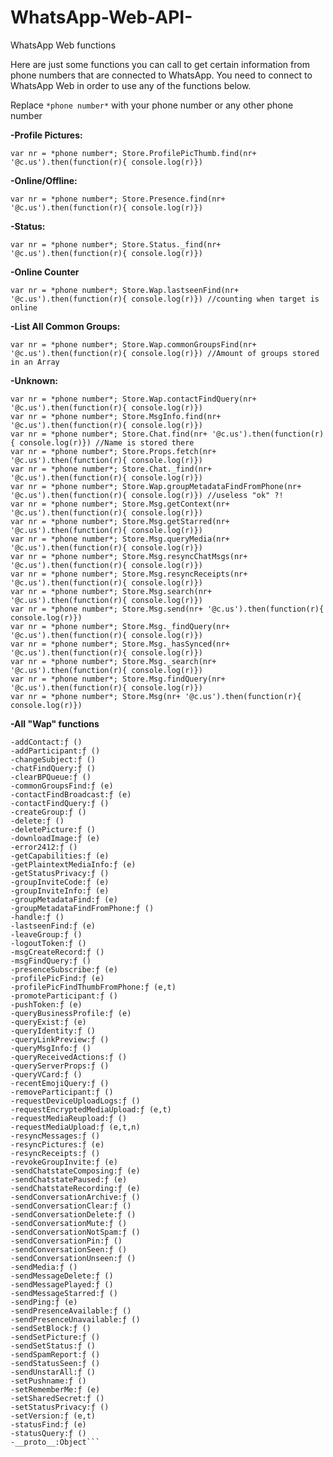 # WhatsApp-Web-API-
WhatsApp Web functions

Here are just some functions you can call to get certain information from phone numbers that are connected to WhatsApp.
You need to connect to WhatsApp Web in order to use any of the functions below.

Replace ```*phone number*``` with your phone number or any other phone number



**-Profile Pictures:**

```var nr = *phone number*; Store.ProfilePicThumb.find(nr+ '@c.us').then(function(r){ console.log(r)})```

**-Online/Offline:**

```var nr = *phone number*; Store.Presence.find(nr+ '@c.us').then(function(r){ console.log(r)}) ```

**-Status:**

```var nr = *phone number*; Store.Status._find(nr+ '@c.us').then(function(r){ console.log(r)}) ```

**-Online Counter**

```var nr = *phone number*; Store.Wap.lastseenFind(nr+ '@c.us').then(function(r){ console.log(r)}) //counting when target is online```

**-List All Common Groups:**

```var nr = *phone number*; Store.Wap.commonGroupsFind(nr+ '@c.us').then(function(r){ console.log(r)}) //Amount of groups stored in an Array```


**-Unknown:**

```
var nr = *phone number*; Store.Wap.contactFindQuery(nr+ '@c.us').then(function(r){ console.log(r)})
var nr = *phone number*; Store.MsgInfo.find(nr+ '@c.us').then(function(r){ console.log(r)})
var nr = *phone number*; Store.Chat.find(nr+ '@c.us').then(function(r){ console.log(r)}) //Name is stored there
var nr = *phone number*; Store.Props.fetch(nr+ '@c.us').then(function(r){ console.log(r)})
var nr = *phone number*; Store.Chat._find(nr+ '@c.us').then(function(r){ console.log(r)})
var nr = *phone number*; Store.Wap.groupMetadataFindFromPhone(nr+ '@c.us').then(function(r){ console.log(r)}) //useless "ok" ?!
var nr = *phone number*; Store.Msg.getContext(nr+ '@c.us').then(function(r){ console.log(r)})
var nr = *phone number*; Store.Msg.getStarred(nr+ '@c.us').then(function(r){ console.log(r)})
var nr = *phone number*; Store.Msg.queryMedia(nr+ '@c.us').then(function(r){ console.log(r)})
var nr = *phone number*; Store.Msg.resyncChatMsgs(nr+ '@c.us').then(function(r){ console.log(r)})
var nr = *phone number*; Store.Msg.resyncReceipts(nr+ '@c.us').then(function(r){ console.log(r)})
var nr = *phone number*; Store.Msg.search(nr+ '@c.us').then(function(r){ console.log(r)})
var nr = *phone number*; Store.Msg.send(nr+ '@c.us').then(function(r){ console.log(r)})
var nr = *phone number*; Store.Msg._findQuery(nr+ '@c.us').then(function(r){ console.log(r)})
var nr = *phone number*; Store.Msg._hasSynced(nr+ '@c.us').then(function(r){ console.log(r)})
var nr = *phone number*; Store.Msg._search(nr+ '@c.us').then(function(r){ console.log(r)})
var nr = *phone number*; Store.Msg.findQuery(nr+ '@c.us').then(function(r){ console.log(r)})
var nr = *phone number*; Store.Msg(nr+ '@c.us').then(function(r){ console.log(r)})
```

**-All "Wap" functions**
```-acceptGroupInvite:ƒ (e)
-addContact:ƒ ()
-addParticipant:ƒ ()
-changeSubject:ƒ ()
-chatFindQuery:ƒ ()
-clearBPQueue:ƒ ()
-commonGroupsFind:ƒ (e)
-contactFindBroadcast:ƒ (e)
-contactFindQuery:ƒ ()
-createGroup:ƒ ()
-delete:ƒ ()
-deletePicture:ƒ ()
-downloadImage:ƒ (e)
-error2412:ƒ ()
-getCapabilities:ƒ (e)
-getPlaintextMediaInfo:ƒ (e)
-getStatusPrivacy:ƒ ()
-groupInviteCode:ƒ (e)
-groupInviteInfo:ƒ (e)
-groupMetadataFind:ƒ (e)
-groupMetadataFindFromPhone:ƒ ()
-handle:ƒ ()
-lastseenFind:ƒ (e)
-leaveGroup:ƒ ()
-logoutToken:ƒ ()
-msgCreateRecord:ƒ ()
-msgFindQuery:ƒ ()
-presenceSubscribe:ƒ (e)
-profilePicFind:ƒ (e)
-profilePicFindThumbFromPhone:ƒ (e,t)
-promoteParticipant:ƒ ()
-pushToken:ƒ (e)
-queryBusinessProfile:ƒ (e)
-queryExist:ƒ (e)
-queryIdentity:ƒ ()
-queryLinkPreview:ƒ ()
-queryMsgInfo:ƒ ()
-queryReceivedActions:ƒ ()
-queryServerProps:ƒ ()
-queryVCard:ƒ ()
-recentEmojiQuery:ƒ ()
-removeParticipant:ƒ ()
-requestDeviceUploadLogs:ƒ ()
-requestEncryptedMediaUpload:ƒ (e,t)
-requestMediaReupload:ƒ ()
-requestMediaUpload:ƒ (e,t,n)
-resyncMessages:ƒ ()
-resyncPictures:ƒ (e)
-resyncReceipts:ƒ ()
-revokeGroupInvite:ƒ (e)
-sendChatstateComposing:ƒ (e)
-sendChatstatePaused:ƒ (e)
-sendChatstateRecording:ƒ (e)
-sendConversationArchive:ƒ ()
-sendConversationClear:ƒ ()
-sendConversationDelete:ƒ ()
-sendConversationMute:ƒ ()
-sendConversationNotSpam:ƒ ()
-sendConversationPin:ƒ ()
-sendConversationSeen:ƒ ()
-sendConversationUnseen:ƒ ()
-sendMedia:ƒ ()
-sendMessageDelete:ƒ ()
-sendMessagePlayed:ƒ ()
-sendMessageStarred:ƒ ()
-sendPing:ƒ (e)
-sendPresenceAvailable:ƒ ()
-sendPresenceUnavailable:ƒ ()
-sendSetBlock:ƒ ()
-sendSetPicture:ƒ ()
-sendSetStatus:ƒ ()
-sendSpamReport:ƒ ()
-sendStatusSeen:ƒ ()
-sendUnstarAll:ƒ ()
-setPushname:ƒ ()
-setRememberMe:ƒ (e)
-setSharedSecret:ƒ ()
-setStatusPrivacy:ƒ ()
-setVersion:ƒ (e,t)
-statusFind:ƒ (e)
-statusQuery:ƒ ()
-__proto__:Object```
